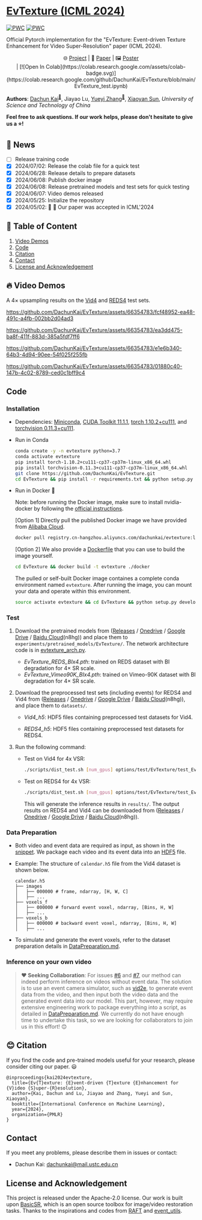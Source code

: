 # [EvTexture (ICML 2024)](https://icml.cc/virtual/2024/poster/34032)

[![PWC](https://img.shields.io/endpoint.svg?url=https://paperswithcode.com/badge/evtexture-event-driven-texture-enhancement/video-super-resolution-on-vid4-4x-upscaling)](https://paperswithcode.com/sota/video-super-resolution-on-vid4-4x-upscaling?p=evtexture-event-driven-texture-enhancement)
[![PWC](https://img.shields.io/endpoint.svg?url=https://paperswithcode.com/badge/evtexture-event-driven-texture-enhancement/video-super-resolution-on-reds4-4x-upscaling)](https://paperswithcode.com/sota/video-super-resolution-on-reds4-4x-upscaling?p=evtexture-event-driven-texture-enhancement)

Official Pytorch implementation for the "EvTexture: Event-driven Texture Enhancement for Video Super-Resolution" paper (ICML 2024).

<p align="center">
    🌐 <a href="https://dachunkai.github.io/evtexture.github.io/" target="_blank">Project</a> | 📃 <a href="https://arxiv.org/abs/2406.13457" target="_blank">Paper</a> | 🖼️ <a href="https://docs.google.com/presentation/d/1nbDb39TFb374DzBwdz5v20kIREUA0nBH/edit?usp=sharing" target="_blank">Poster</a> <br> | [![Open In Colab](https://colab.research.google.com/assets/colab-badge.svg)](https://colab.research.google.com/github/DachunKai/EvTexture/blob/main/EvTexture_test.ipynb)
</p>

**Authors**: [Dachun Kai](https://github.com/DachunKai/)<sup>[:email:️](mailto:dachunkai@mail.ustc.edu.cn)</sup>, Jiayao Lu, [Yueyi Zhang](https://scholar.google.com.hk/citations?user=LatWlFAAAAAJ&hl=zh-CN&oi=ao)<sup>[:email:️](mailto:zhyuey@ustc.edu.cn)</sup>, [Xiaoyan Sun](https://scholar.google.com/citations?user=VRG3dw4AAAAJ&hl=zh-CN), *University of Science and Technology of China*

**Feel free to ask questions. If our work helps, please don't hesitate to give us a :star:!**

## :rocket: News
- [ ] Release training code
- [x] 2024/07/02: Release the colab file for a quick test
- [x] 2024/06/28: Release details to prepare datasets
- [x] 2024/06/08: Publish docker image
- [x] 2024/06/08: Release pretrained models and test sets for quick testing
- [x] 2024/06/07: Video demos released
- [x] 2024/05/25: Initialize the repository
- [x] 2024/05/02: :tada: :tada: Our paper was accepted in ICML'2024

## :bookmark: Table of Content
1. [Video Demos](#video-demos)
2. [Code](#code)
3. [Citation](#citation)
4. [Contact](#contact)
5. [License and Acknowledgement](#license-and-acknowledgement)

## :fire: Video Demos
A $4\times$ upsampling results on the [Vid4](https://paperswithcode.com/sota/video-super-resolution-on-vid4-4x-upscaling) and [REDS4](https://paperswithcode.com/dataset/reds) test sets.

https://github.com/DachunKai/EvTexture/assets/66354783/fcf48952-ea48-491c-a4fb-002bb2d04ad3

https://github.com/DachunKai/EvTexture/assets/66354783/ea3dd475-ba8f-411f-883d-385a5fdf7ff6

https://github.com/DachunKai/EvTexture/assets/66354783/e1e6b340-64b3-4d94-90ee-54f025f255fb

https://github.com/DachunKai/EvTexture/assets/66354783/01880c40-147b-4c02-8789-ced0c1bff9c4

## Code
### Installation
* Dependencies: [Miniconda](https://repo.anaconda.com/miniconda/Miniconda3-latest-Linux-x86_64.sh), [CUDA Toolkit 11.1.1](https://developer.nvidia.com/cuda-11.1.1-download-archive), [torch 1.10.2+cu111](https://download.pytorch.org/whl/cu111/torch-1.10.2%2Bcu111-cp37-cp37m-linux_x86_64.whl), and [torchvision 0.11.3+cu111](https://download.pytorch.org/whl/cu111/torchvision-0.11.3%2Bcu111-cp37-cp37m-linux_x86_64.whl).

* Run in Conda

    ```bash
    conda create -y -n evtexture python=3.7
    conda activate evtexture
    pip install torch-1.10.2+cu111-cp37-cp37m-linux_x86_64.whl
    pip install torchvision-0.11.3+cu111-cp37-cp37m-linux_x86_64.whl
    git clone https://github.com/DachunKai/EvTexture.git
    cd EvTexture && pip install -r requirements.txt && python setup.py develop
    ```
* Run in Docker :clap:

  Note: before running the Docker image, make sure to install nvidia-docker by following the [official instructions](https://docs.nvidia.com/datacenter/cloud-native/container-toolkit/latest/install-guide.html).

  [Option 1] Directly pull the published Docker image we have provided from [Alibaba Cloud](https://cr.console.aliyun.com/cn-hangzhou/instances).
  ```bash
  docker pull registry.cn-hangzhou.aliyuncs.com/dachunkai/evtexture:latest
  ```

  [Option 2] We also provide a [Dockerfile](https://github.com/DachunKai/EvTexture/blob/main/docker/Dockerfile) that you can use to build the image yourself.
  ```bash
  cd EvTexture && docker build -t evtexture ./docker
  ```
  The pulled or self-built Docker image containes a complete conda environment named `evtexture`. After running the image, you can mount your data and operate within this environment.
  ```bash
  source activate evtexture && cd EvTexture && python setup.py develop
  ```
### Test
1. Download the pretrained models from ([Releases](https://github.com/DachunKai/EvTexture/releases) / [Onedrive](https://1drv.ms/f/c/2d90e71fb9eb254f/EnMm8c2mP_FPv6lwt1jy01YB6bQhoPQ25vtzAhycYisERw?e=DiI2Ab) / [Google Drive](https://drive.google.com/drive/folders/1oqOAZbroYW-yfyzIbLYPMJ2ZQmaaCXKy?usp=sharing) / [Baidu Cloud](https://pan.baidu.com/s/161bfWZGVH1UBCCka93ImqQ?pwd=n8hg)(n8hg)) and place them to `experiments/pretrained_models/EvTexture/`. The network architecture code is in [evtexture_arch.py](https://github.com/DachunKai/EvTexture/blob/main/basicsr/archs/evtexture_arch.py).
    * *EvTexture_REDS_BIx4.pth*: trained on REDS dataset with BI degradation for $4\times$ SR scale.
    * *EvTexture_Vimeo90K_BIx4.pth*: trained on Vimeo-90K dataset with BI degradation for $4\times$ SR scale.

2. Download the preprocessed test sets (including events) for REDS4 and Vid4 from ([Releases](https://github.com/DachunKai/EvTexture/releases) / [Onedrive](https://1drv.ms/f/c/2d90e71fb9eb254f/EnMm8c2mP_FPv6lwt1jy01YB6bQhoPQ25vtzAhycYisERw?e=DiI2Ab) / [Google Drive](https://drive.google.com/drive/folders/1oqOAZbroYW-yfyzIbLYPMJ2ZQmaaCXKy?usp=sharing) / [Baidu Cloud](https://pan.baidu.com/s/161bfWZGVH1UBCCka93ImqQ?pwd=n8hg)(n8hg)), and place them to `datasets/`.
    * *Vid4_h5*: HDF5 files containing preprocessed test datasets for Vid4.

    * *REDS4_h5*: HDF5 files containing preprocessed test datasets for REDS4.

3. Run the following command:
    * Test on Vid4 for 4x VSR:
      ```bash
      ./scripts/dist_test.sh [num_gpus] options/test/EvTexture/test_EvTexture_Vid4_BIx4.yml
      ```
    * Test on REDS4 for 4x VSR:
      ```bash
      ./scripts/dist_test.sh [num_gpus] options/test/EvTexture/test_EvTexture_REDS4_BIx4.yml
      ```
      This will generate the inference results in `results/`. The output results on REDS4 and Vid4 can be downloaded from ([Releases](https://github.com/DachunKai/EvTexture/releases) / [Onedrive](https://1drv.ms/f/c/2d90e71fb9eb254f/EnMm8c2mP_FPv6lwt1jy01YB6bQhoPQ25vtzAhycYisERw?e=DiI2Ab) / [Google Drive](https://drive.google.com/drive/folders/1oqOAZbroYW-yfyzIbLYPMJ2ZQmaaCXKy?usp=sharing) / [Baidu Cloud](https://pan.baidu.com/s/161bfWZGVH1UBCCka93ImqQ?pwd=n8hg)(n8hg)).

### Data Preparation
* Both video and event data are required as input, as shown in the [snippet](https://github.com/DachunKai/EvTexture/blob/main/basicsr/archs/evtexture_arch.py#L70). We package each video and its event data into an [HDF5](https://docs.h5py.org/en/stable/quick.html#quick) file.

* Example: The structure of `calendar.h5` file from the Vid4 dataset is shown below.

  ```arduino
  calendar.h5
  ├── images
  │   ├── 000000 # frame, ndarray, [H, W, C]
  │   ├── ...
  ├── voxels_f
  │   ├── 000000 # forward event voxel, ndarray, [Bins, H, W]
  │   ├── ...
  ├── voxels_b
  │   ├── 000000 # backward event voxel, ndarray, [Bins, H, W]
  │   ├── ...
  ```
* To simulate and generate the event voxels, refer to the dataset preparation details in [DataPreparation.md](https://github.com/DachunKai/EvTexture/blob/main/datasets/DataPreparation.md).

### Inference on your own video
> **:heart: Seeking Collaboration**: For issues [#6](https://github.com/DachunKai/EvTexture/issues/6) and [#7](https://github.com/DachunKai/EvTexture/issues/7), our method can indeed perform inference on videos without event data. The solution is to use an event camera simulator, such as [vid2e](https://github.com/uzh-rpg/rpg_vid2e), to generate event data from the video, and then input both the video data and the generated event data into our model. This part, however, may require extensive engineering work to package everything into a script, as detailed in [DataPreparation.md](https://github.com/DachunKai/EvTexture/blob/main/datasets/DataPreparation.md). We currently do not have enough time to undertake this task, so we are looking for collaborators to join us in this effort! :blush:

## :blush: Citation
If you find the code and pre-trained models useful for your research, please consider citing our paper. :smiley:
```
@inproceedings{kai2024evtexture,
  title={Ev{T}exture: {E}vent-driven {T}exture {E}nhancement for {V}ideo {S}uper-{R}esolution},
  author={Kai, Dachun and Lu, Jiayao and Zhang, Yueyi and Sun, Xiaoyan},
  booktitle={International Conference on Machine Learning},
  year={2024},
  organization={PMLR}
}

```

## Contact
If you meet any problems, please describe them in issues or contact:
* Dachun Kai: <dachunkai@mail.ustc.edu.cn>

## License and Acknowledgement
This project is released under the Apache-2.0 license. Our work is built upon [BasicSR](https://github.com/XPixelGroup/BasicSR), which is an open source toolbox for image/video restoration tasks. Thanks to the inspirations and codes from [RAFT](https://github.com/princeton-vl/RAFT) and [event_utils](https://github.com/TimoStoff/event_utils).
